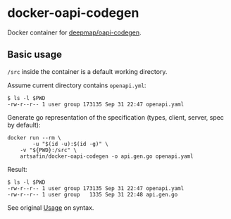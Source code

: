 # docker-oapi-codegen

Docker container for [deepmap/oapi-codegen](https://github.com/deepmap/oapi-codegen).

## Basic usage

`/src` inside the container is a default working directory.

Assume current directory contains `openapi.yml`:
```
$ ls -l $PWD
-rw-r--r-- 1 user group 173135 Sep 31 22:47 openapi.yaml
```

Generate go representation of the specification (types, client, server, spec by default):
```
docker run --rm \
        -u "$(id -u):$(id -g)" \
	-v "${PWD}:/src" \
	artsafin/docker-oapi-codegen -o api.gen.go openapi.yaml
```

Result:
```
$ ls -l $PWD
-rw-r--r-- 1 user group 173135 Sep 31 22:47 openapi.yaml
-rw-r--r-- 1 user group   1335 Sep 31 22:48 api.gen.go
```

See original [Usage](https://github.com/deepmap/oapi-codegen#using-oapi-codegen) on syntax.

